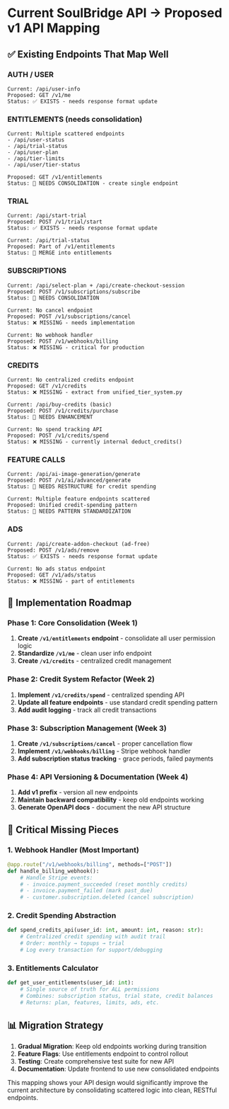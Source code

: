 # Current SoulBridge API → Proposed v1 API Mapping

## ✅ **Existing Endpoints That Map Well**

### AUTH / USER
```
Current: /api/user-info
Proposed: GET /v1/me
Status: ✅ EXISTS - needs response format update
```

### ENTITLEMENTS (needs consolidation)
```
Current: Multiple scattered endpoints
- /api/user-status
- /api/trial-status  
- /api/user-plan
- /api/tier-limits
- /api/user/tier-status

Proposed: GET /v1/entitlements
Status: 🔄 NEEDS CONSOLIDATION - create single endpoint
```

### TRIAL
```
Current: /api/start-trial
Proposed: POST /v1/trial/start
Status: ✅ EXISTS - needs response format update

Current: /api/trial-status
Proposed: Part of /v1/entitlements
Status: 🔄 MERGE into entitlements
```

### SUBSCRIPTIONS
```
Current: /api/select-plan + /api/create-checkout-session
Proposed: POST /v1/subscriptions/subscribe
Status: 🔄 NEEDS CONSOLIDATION

Current: No cancel endpoint
Proposed: POST /v1/subscriptions/cancel
Status: ❌ MISSING - needs implementation

Current: No webhook handler
Proposed: POST /v1/webhooks/billing
Status: ❌ MISSING - critical for production
```

### CREDITS
```
Current: No centralized credits endpoint
Proposed: GET /v1/credits
Status: ❌ MISSING - extract from unified_tier_system.py

Current: /api/buy-credits (basic)
Proposed: POST /v1/credits/purchase
Status: 🔄 NEEDS ENHANCEMENT

Current: No spend tracking API
Proposed: POST /v1/credits/spend
Status: ❌ MISSING - currently internal deduct_credits()
```

### FEATURE CALLS
```
Current: /api/ai-image-generation/generate
Proposed: POST /v1/ai/advanced/generate
Status: 🔄 NEEDS RESTRUCTURE for credit spending

Current: Multiple feature endpoints scattered
Proposed: Unified credit-spending pattern
Status: 🔄 NEEDS PATTERN STANDARDIZATION
```

### ADS
```
Current: /api/create-addon-checkout (ad-free)
Proposed: POST /v1/ads/remove
Status: ✅ EXISTS - needs response format update

Current: No ads status endpoint
Proposed: GET /v1/ads/status
Status: ❌ MISSING - part of entitlements
```

## 🚀 **Implementation Roadmap**

### Phase 1: Core Consolidation (Week 1)
1. **Create `/v1/entitlements` endpoint** - consolidate all user permission logic
2. **Standardize `/v1/me`** - clean user info endpoint
3. **Create `/v1/credits`** - centralized credit management

### Phase 2: Credit System Refactor (Week 2)
1. **Implement `/v1/credits/spend`** - centralized spending API
2. **Update all feature endpoints** - use standard credit spending pattern
3. **Add audit logging** - track all credit transactions

### Phase 3: Subscription Management (Week 3)
1. **Create `/v1/subscriptions/cancel`** - proper cancellation flow
2. **Implement `/v1/webhooks/billing`** - Stripe webhook handler
3. **Add subscription status tracking** - grace periods, failed payments

### Phase 4: API Versioning & Documentation (Week 4)
1. **Add v1 prefix** - version all new endpoints
2. **Maintain backward compatibility** - keep old endpoints working
3. **Generate OpenAPI docs** - document the new API structure

## 🎯 **Critical Missing Pieces**

### 1. Webhook Handler (Most Important)
```python
@app.route("/v1/webhooks/billing", methods=["POST"])
def handle_billing_webhook():
    # Handle Stripe events:
    # - invoice.payment_succeeded (reset monthly credits)
    # - invoice.payment_failed (mark past_due)
    # - customer.subscription.deleted (cancel subscription)
```

### 2. Credit Spending Abstraction
```python
def spend_credits_api(user_id: int, amount: int, reason: str):
    # Centralized credit spending with audit trail
    # Order: monthly → topups → trial
    # Log every transaction for support/debugging
```

### 3. Entitlements Calculator
```python
def get_user_entitlements(user_id: int):
    # Single source of truth for ALL permissions
    # Combines: subscription status, trial state, credit balances
    # Returns: plan, features, limits, ads, etc.
```

## 📊 **Migration Strategy**

1. **Gradual Migration**: Keep old endpoints working during transition
2. **Feature Flags**: Use entitlements endpoint to control rollout
3. **Testing**: Create comprehensive test suite for new API
4. **Documentation**: Update frontend to use new consolidated endpoints

This mapping shows your API design would significantly improve the current architecture by consolidating scattered logic into clean, RESTful endpoints.